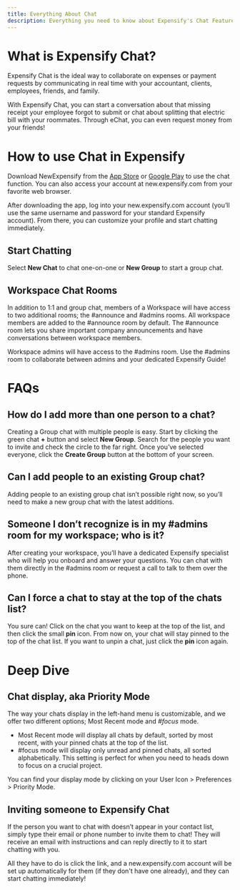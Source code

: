 ```yaml
---
title: Everything About Chat
description: Everything you need to know about Expensify's Chat Features!
---
```


<!-- The lines above are required by Jekyll to process the .md file -->

# What is Expensify Chat?
Expensify Chat is the ideal way to collaborate on expenses or payment requests by communicating in real time with your accountant, clients, employees, friends, and family.

With Expensify Chat, you can start a conversation about that missing receipt your employee forgot to submit or chat about splitting that electric bill with your roommates. Through eChat, you can even request money from your friends!

# How to use Chat in Expensify
Download NewExpensify from the [App Store](https://apps.apple.com/us/app/expensify-cash/id1530278510) or [Google Play](https://play.google.com/store/apps/details?id=com.expensify.chat) to use the chat function. You can also access your account at new.expensify.com from your favorite web browser.

After downloading the app, log into your new.expensify.com account (you’ll use the same username and password for your standard Expensify account). From there, you can customize your profile and start chatting immediately.


## Start Chatting
Select **New Chat** to chat one-on-one or **New Group** to start a group chat.
## Workspace Chat Rooms
In addition to 1:1 and group chat, members of a Workspace will have access to two additional rooms; the #announce and #admins rooms.
All workspace members are added to the #announce room by default. The #announce room lets you share important company announcements and have conversations between workspace members.

Workspace admins will have access to the #admins room. Use the #admins room to collaborate between admins and your dedicated Expensify Guide!

# FAQs
## How do I add more than one person to a chat?
Creating a Group chat with multiple people is easy. Start by clicking the green chat **+** button and select **New Group**. Search for the people you want to invite and check the circle to the far right. Once you’ve selected everyone, click the **Create Group** button at the bottom of your screen.

## Can I add people to an existing Group chat?
Adding people to an existing group chat isn’t possible right now, so you’ll need to make a new group chat with the latest additions.

## Someone I don’t recognize is in my #admins room for my workspace; who is it?
After creating your workspace, you’ll have a dedicated Expensify specialist who will help you onboard and answer your questions. You can chat with them directly in the #admins room or request a call to talk to them over the phone.

## Can I force a chat to stay at the top of the chats list?
You sure can! Click on the chat you want to keep at the top of the list, and then click the small **pin** icon. From now on, your chat will stay pinned to the top of the chat list. If you want to unpin a chat, just click the **pin** icon again.

# Deep Dive
## Chat display, aka Priority Mode
The way your chats display in the left-hand menu is customizable, and we offer two different options; Most Recent mode and _#focus_ mode.

- Most Recent mode will display all chats by default, sorted by most recent, with your pinned chats at the top of the list.
- #focus mode will display only unread and pinned chats, all sorted alphabetically. This setting is perfect for when you need to heads down to focus on a crucial project.

You can find your display mode by clicking on your User Icon > Preferences > Priority Mode.

## Inviting someone to Expensify Chat
If the person you want to chat with doesn’t appear in your contact list, simply type their email or phone number to invite them to chat! They will receive an email with instructions and can reply directly to it to start chatting with you.

All they have to do is click the link, and a new.expensify.com account will be set up automatically for them (if they don't have one already), and they can start chatting immediately!
